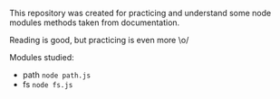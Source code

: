 This repository was created for practicing and understand some node modules methods taken from documentation. 

Reading is good, but practicing is even more \o/

Modules studied:

* path ``` node path.js ```
* fs ``` node fs.js ```